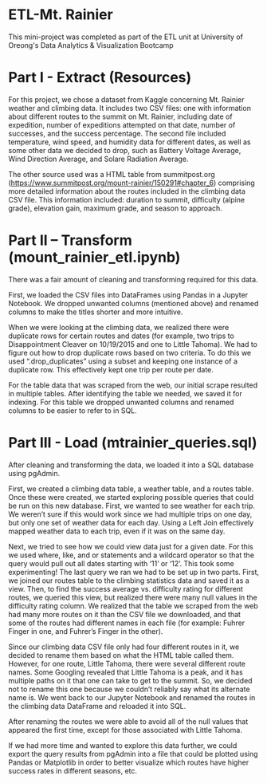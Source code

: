 # ETL-Mt. Rainier
This mini-project was completed as part of the ETL unit at University of Oreong's Data Analytics & Visualization Bootcamp


# Part I - Extract (Resources)

For this project, we chose a dataset from Kaggle concerning Mt. Rainier weather and climbing data. It includes two CSV files: one with information about different routes to the summit on Mt. Rainier, including date of expedition, number of expeditions attempted on that date, number of successes, and the success percentage. The second file included temperature, wind speed, and humidity data for different dates, as well as some other data we decided to drop, such as Battery Voltage Average, Wind Direction Average, and Solare Radiation Average. 

The other source used was a HTML table from summitpost.org (https://www.summitpost.org/mount-rainier/150291#chapter_6) comprising more detailed information about the routes included in the climbing data CSV file. This information included: duration to summit, difficulty (alpine grade), elevation gain, maximum grade, and season to approach. 

# Part II – Transform (mount_rainier_etl.ipynb)
There was a fair amount of cleaning and transforming required for this data.

First, we loaded the CSV files into DataFrames using Pandas in a Jupyter Notebook. We dropped unwanted columns (mentioned above) and renamed columns to make the titles shorter and more intuitive. 

When we were looking at the climbing data, we realized there were duplicate rows for certain routes and dates (for example, two trips to Disappointment Cleaver on 10/19/2015 and one to Little Tahoma). We had to figure out how to drop duplicate rows based on two criteria. To do this we used “.drop_duplicates” using a subset and keeping one instance of a duplicate row. This effectively kept one trip per route per date. 

For the table data that was scraped from the web, our initial scrape resulted in multiple tables. After identifying the table we needed, we saved it for indexing. For this table we dropped unwanted columns and renamed columns to be easier to refer to in SQL. 

# Part III - Load (mtrainier_queries.sql)
After cleaning and transforming the data, we loaded it into a SQL database using pgAdmin. 

First, we created a climbing data table, a weather table, and a routes table. Once these were created, we started exploring possible queries that could be run on this new database. First, we wanted to see weather for each trip. We weren’t sure if this would work since we had multiple trips on one day, but only one set of weather data for each day. Using a Left Join effectively mapped weather data to each trip, even if it was on the same day. 

Next, we tried to see how we could view data just for a given date. For this we used where, like, and or statements and a wildcard operator so that the query would pull out all dates starting with ‘11’ or ‘12’. This took some experimenting! 
The last query we ran we had to be set up in two parts. First, we joined our routes table to the climbing statistics data and saved it as a view. Then, to find the success average vs. difficulty rating for different routes, we queried this view, but realized there were many null values in the difficulty rating column. We realized that the table we scraped from the web had many more routes on it than the CSV file we downloaded, and that some of the routes had different names in each file (for example: Fuhrer Finger in one, and Fuhrer’s Finger in the other). 

Since our climbing data CSV file only had four different routes in it, we decided to rename them based on what the HTML table called them. However, for one route, Little Tahoma, there were several different route names. Some Googling revealed that Little Tahoma is a peak, and it has multiple paths on it that one can take to get to the summit. So, we decided not to rename this one because we couldn’t reliably say what its alternate name is. We went back to our Jupyter Notebook and renamed the routes in the climbing data DataFrame and reloaded it into SQL. 

After renaming the routes we were able to avoid all of the null values that appeared the first time, except for those associated with Little Tahoma. 

If we had more time and wanted to explore this data further, we could export the query results from pgAdmin into a file that could be plotted using Pandas or Matplotlib in order to better visualize which routes have higher success rates in different seasons, etc. 
